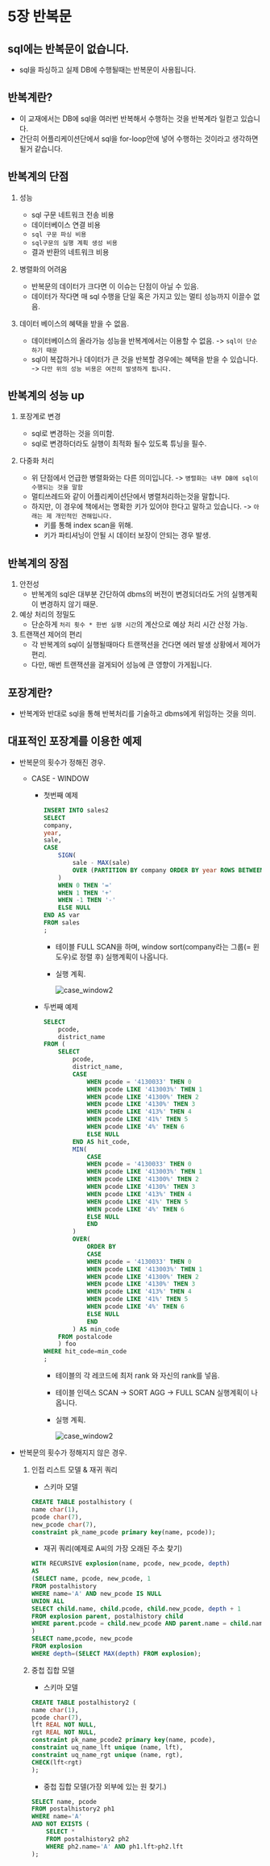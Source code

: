 # 5장 반복문

## sql에는 반복문이 없습니다. 
  - sql을 파싱하고 실제 DB에 수행될때는 반복문이 사용됩니다.

## 반복계란?
  - 이 교재에서는 DB에 sql을 여러번 반복해서 수행하는 것을 반복계라 일컫고 있습니다.
  - 간단히 어플리케이션단에서 sql을 for-loop안에 넣어 수행하는 것이라고 생각하면 될거 같습니다.

## 반복계의 단점

  1. 성능

      - sql 구문 네트워크 전송 비용 
      - 데이터베이스 연결 비용
      - ```sql 구문 파싱 비용```
      - ```sql구문의 실행 계획 생성 비용```
      - 결과 반환의 네트워크 비용
  
  2. 병렬화의 어려움
    
      - 반복문의 데이터가 크다면 이 이슈는 단점이 아닐 수 있음.
      - 데이터가 작다면 매 sql 수행을 단일 혹은 가지고 있는 멀티 성능까지 이끌수 없음.
      
  3. 데이터 베이스의 혜택을 받을 수 없음.

      - 데이터베이스의 올라가능 성능을 반복계에서는 이용할 수 없음. -> ```sql이 단순하기 때문```
      - sql이 복잡하거나 데이터가 큰 것을 반복할 경우에는 혜택을 받을 수 있습니다. -> ```다만 위의 성능 비용은 여전히 발생하게 됩니다.```
  
## 반복계의 성능 up


  1. 포장계로 변경
      - sql로 변경하는 것을 의미함.
      - sql로 변경하더라도 실행이 최적화 될수 있도록 튜닝을 필수.
  
  2. 다중화 처리
      - 위 단점에서 언급한 병렬화와는 다른 의미입니다.  ->   ```병렬화는 내부 DB에 sql이 수행되는 것을 말함```
      - 멀티쓰레드와 같이 어플리케이션단에서 병렬처리하는것을 말합니다.
      - 하지만, 이 경우에 책에서는 명확한 키가 있어야 한다고 말하고 있습니다. ->  ```아래는 제 개인적인 견해입니다.```
        - 키를 통해 index scan을 위해.
        - 키가 파티셔닝이 안될 시 데이터 보장이 안되는 경우 발생.


## 반복계의 장점

  1. 안전성
      - 반복계의 sql은 대부분 간단하여 dbms의 버전이 변경되더라도 거의 실행계획이 변경하지 않기 때문.
  2. 예상 처리의 정밀도
      - 단순하게 ```처리 횟수 * 한번 실행 시간```의 계산으로 예상 처리 시간 산정 가능.
  3. 트랜잭션 제어의 편리 
      - 각 반복계의 sql이 실행될때마다 트랜잭션을 건다면 에러 발생 상황에서 제어가 편리.
      - 다만, 매번 트랜잭션을 걸게되어 성능에 큰 영향이 가게됩니다.

## 포장계란?
  
  - 반복계와 반대로 sql을 통해 반복처리를 기술하고 dbms에게 위임하는 것을 의미. 


## 대표적인 포장계를 이용한 예제

  - 반복문의 횟수가 정해진 경우.
    
    - CASE - WINDOW

        - 첫번째 예제

            ```sql
            INSERT INTO sales2
            SELECT 
            company,
            year,
            sale,
            CASE 
                SIGN(
                    sale - MAX(sale)
                    OVER (PARTITION BY company ORDER BY year ROWS BETWEEN 1 PRECEDING AND 1 PRECEDING) 
                )
                WHEN 0 THEN '='
                WHEN 1 THEN '+'
                WHEN -1 THEN '-'
                ELSE NULL 
            END AS var
            FROM sales
            ;
            ```

            - 테이블 FULL SCAN을 하며, window sort(company라는 그룹(= 윈도우)로 정렬 후) 실행계획이 나옵니다.

            - 실행 계획.

                ![case_window2](/img/case_window.PNG)


        - 두번째 예제

            ```sql
            SELECT
                pcode,
                district_name
            FROM (
                SELECT 
                    pcode,
                    district_name,
                    CASE 
                        WHEN pcode = '4130033' THEN 0
                        WHEN pcode LIKE '413003%' THEN 1
                        WHEN pcode LIKE '41300%' THEN 2
                        WHEN pcode LIKE '4130%' THEN 3
                        WHEN pcode LIKE '413%' THEN 4
                        WHEN pcode LIKE '41%' THEN 5
                        WHEN pcode LIKE '4%' THEN 6
                        ELSE NULL
                    END AS hit_code,
                    MIN(
                        CASE 
                        WHEN pcode = '4130033' THEN 0
                        WHEN pcode LIKE '413003%' THEN 1
                        WHEN pcode LIKE '41300%' THEN 2
                        WHEN pcode LIKE '4130%' THEN 3
                        WHEN pcode LIKE '413%' THEN 4
                        WHEN pcode LIKE '41%' THEN 5
                        WHEN pcode LIKE '4%' THEN 6
                        ELSE NULL
                        END
                    )
                    OVER(
                        ORDER BY
                        CASE 
                        WHEN pcode = '4130033' THEN 0
                        WHEN pcode LIKE '413003%' THEN 1
                        WHEN pcode LIKE '41300%' THEN 2
                        WHEN pcode LIKE '4130%' THEN 3
                        WHEN pcode LIKE '413%' THEN 4
                        WHEN pcode LIKE '41%' THEN 5
                        WHEN pcode LIKE '4%' THEN 6
                        ELSE NULL
                        END
                    ) AS min_code
                FROM postalcode
                ) foo
            WHERE hit_code=min_code
            ;
            ```

            - 테이블의 각 레코드에 최저 rank 와 자신의 rank를 넣음.

            - 테이블 인덱스 SCAN -> SORT AGG -> FULL SCAN 실행계획이 나옵니다.
            
            -  실행 계획.

                ![case_window2](/img/case_window2.PNG)

- 반복문의 횟수가 정해지지 않은 경우.

  1. 인접 리스트 모델 & 재귀 쿼리
    
        - 스키마 모델

        ```sql
        CREATE TABLE postalhistory ( 
        name char(1),
        pcode char(7),
        new_pcode char(7),
        constraint pk_name_pcode primary key(name, pcode));
        ```
        - 재귀 쿼리(예제로 A씨의 가장 오래된 주소 찾기)

        ```sql
        WITH RECURSIVE explosion(name, pcode, new_pcode, depth)
        AS
        (SELECT name, pcode, new_pcode, 1
        FROM postalhistory
        WHERE name='A' AND new_pcode IS NULL
        UNION ALL
        SELECT child.name, child.pcode, child.new_pcode, depth + 1
        FROM explosion parent, postalhistory child
        WHERE parent.pcode = child.new_pcode AND parent.name = child.name
        )
        SELECT name,pcode, new_pcode
        FROM explosion
        WHERE depth=(SELECT MAX(depth) FROM explosion);
        ```
  2. 중첩 집합 모델
        - 스키마 모델

        ```sql
        CREATE TABLE postalhistory2 ( 
        name char(1),
        pcode char(7),
        lft REAL NOT NULL,
        rgt REAL NOT NULL,
        constraint pk_name_pcode2 primary key(name, pcode),
        constraint uq_name_lft unique (name, lft),
        constraint uq_name_rgt unique (name, rgt),
        CHECK(lft<rgt)
        );
        ```
        - 중첩 집합 모델(가장 외부에 있는 원 찾기.)

        ```sql
        SELECT name, pcode
        FROM postalhistory2 ph1
        WHERE name='A'
        AND NOT EXISTS (
            SELECT *
            FROM postalhistory2 ph2
            WHERE ph2.name='A' AND ph1.lft>ph2.lft
        );
        ```